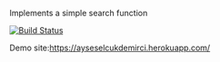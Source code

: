 Implements a simple search function

[![Build Status](https://travis-ci.org/asdemirci/myDemoApp.svg?branch=master)](https://travis-ci.org/asdemirci/myDemoApp)

Demo site:https://ayseselcukdemirci.herokuapp.com/
